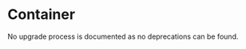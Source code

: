 <!-- NOTE: THIS FILE IS AUTOGENERATED. DO NOT EDIT BY HAND. -->
<!-- see templates/registry/markdown/attribute_namespace.md.j2 -->

# Container

No upgrade process is documented as no deprecations can be found.




